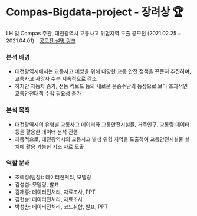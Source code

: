 # Compas-Bigdata-project - 장려상 🏆
LH 및 Compas 주관, 대전광역시 교통사고 위험지역 도출 공모전 (2021.02.25 ~ 2021.04.01) - [공모전 설명 링크](https://compas.lh.or.kr/subj/past/info?subjNo=SBJ_2102_003)

### 분석 배경
- 대전광역시에서는 교통사고 예방을 위해 다양한 교통 안전 정책을 꾸준히 추진하며, 교통사고 사망자 수는 지속적으로 감소
- 하지만 자동차 증가, 전동 킥보드 등의 새로운 운송수단의 등장으로 보다 효과적인 교통안전대책 수립 필요성 증가

### 분석 목적
- 대전광역시의 유형별 교통사고 데이터와 교통안전시설물, 거주인구, 교통량 데이터 등을 활용한 데이터 분석 진행
- 최종적으로, 대전광역시의 교통사고 발생 위험 지역을 도출하여 교통안전시설물 설치에 활용 가능한 기초 자료 도출

### 역할 분배
- 조예성(팀장): 데이터전처리, 모델링
- 김성섭: 모델링, 발표
- 김재홍: 데이터전처리, 자료조사, PPT
- 김현승: 데이터전처리, 자료조사
- 박성찬: 데이터전처리, 코드취합, 발표, PPT
